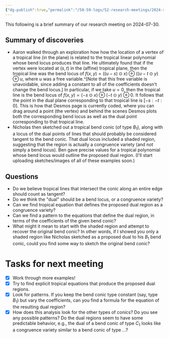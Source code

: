 ```yaml
---
{"dg-publish":true,"permalink":"/50-59-logs/52-research-meetings/2024-summer/reu-meeting-2024-07-30/","updated":"2024-08-02T19:32:33-07:00"}
---
```


This following is a brief summary of our research meeting on 2024-07-30.

## Summary of discoveries

- Aaron walked through an exploration how how the location of a vertex of a tropical line (in the plane) is related to the tropical linear polynomial whose bend locus produces that line. He ultimately found that if the vertex were located at $(s,t)$ in the (affine) tropical plane, then the tropical line was the bend locus of $f(x,y)=((u-s)\odot x)\oplus ((u-t\odot y)\oplus u$, where $u$ was a free variable.^[Note that this free variable is unavoidable, since adding a constant to all of the coefficients doesn't change the bend locus.] In particular, if we take $u=0$, then the tropical line is the bend locus of $f(x,y)=(-s\odot x)\oplus (-t\odot y)\oplus 0$. It follows that the point in the dual plane corresponding to that tropical line is $[-s:-t:0]$. This is how that Desmos page is currently coded, where you can drag around a point (the vertex) and behind the scenes Desmos plots both the corresponding bend locus as well as the dual point corresponding to that tropical line.
- Nicholas then sketched out a tropical bend conic (of type $B_1$), along with a locus of the dual points of lines that should probably be considered tangent to the bend conic. That dual locus included a shaded region, suggesting that the region is actually a congruence variety (and not simply a bend locus). Ben gave precise values for a tropical polynomial whose bend locus would outline the proposed dual region. (I'll start uploading sketches/images of all of these examples soon.)

## Questions

- Do we believe tropical lines that intersect the conic along an entire edge should count as tangent?
- Do we think the "dual" should be a bend locus, or a congruence variety?
- Can we find tropical equation that defines the proposed dual region as a congruence variety?
- Can we find a pattern to the equations that define the dual region, in terms of the coefficients of the given bend conic?
- What might it mean to start with the shaded region and attempt to recover the original bend conic? In other words, if I showed you only  a shaded region like Nicholas sketched as a proposed dual to his $B_1$ bend conic, could you find some way to sketch the original bend conic?

# Tasks for next meeting

- [x] Work through more examples!
- [x] Try to find explicit tropical equations that produce the proposed dual regions.
- [x] Look for patterns. If you keep the bend conic type constant (say, type $B_1$) but vary the coefficients, can you find a formula for the equation of the resulting dual region?
- [x] How does this analysis look for the other types of conics? Do you see any possible patterns? Do the dual regions seem to have some predictable behavior, e.g., the dual of a bend conic of type $C_1$ looks like a congruence variety similar to a bend conic of type ...?